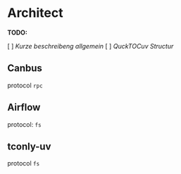 # Architect 

**TODO:**

[ ] *Kurze beschreibeng allgemein*
[ ] *QuckTOCuv Structur*
 
## Canbus 

protocol `rpc`


## Airflow 

protocol: `fs`

## tconly-uv

protocol `fs`

